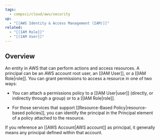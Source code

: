 ```yaml
---
tags:
  - compsci/cloud/aws/security
up:
  - "[[AWS Identity & Access Management (IAM)]]"
related:
  - "[[IAM Role]]"
  - "[[IAM User]]"
---
```

## Overview
An entity in AWS that can perform actions and access resources. A principal can be an AWS account root user, an [[IAM User]], or a [[IAM Role|role]]. You can grant permissions to access a resource in one of two ways:

- You can attach a permissions policy to a [[IAM User|user]] (directly, or indirectly through a group) or to a [[IAM Role|role]].

- For those services that support [[Resource-Based Policy|resource-based policies]], you can identify the principal in the Principal element of a policy attached to the resource.

If you reference an [[AWS Account|AWS account]] as principal, it generally means any principal defined within that account.